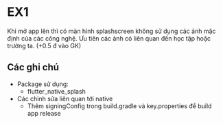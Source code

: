 # EX1

Khi mở app lên thì có màn hình splashscreen không sử dụng các ảnh mặc định của các công nghệ. Ưu tiên các ảnh có liên quan đến học tập hoặc trường ta. (+0.5 đ vào GK)

## Các ghi chú

- Package sử dụng:
    + flutter_native_splash
- Các chỉnh sửa liên quan tới native
    + Thêm signingConfig trong build.gradle và key.properties để build app release